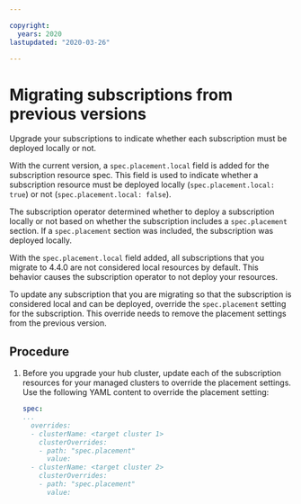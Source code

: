 ```yaml
---

copyright:
  years: 2020
lastupdated: "2020-03-26"

---
```


# Migrating subscriptions from previous versions <!-- Also please look at this section?-->

Upgrade your subscriptions to indicate whether each subscription must be deployed locally or not.

With the current version, a `spec.placement.local` field is added for the subscription resource spec. This field is used to indicate whether a subscription resource must be deployed locally (`spec.placement.local: true`) or not (`spec.placement.local: false`).

The subscription operator determined whether to deploy a subscription locally or not based on whether the subscription includes a `spec.placement` section. If a `spec.placement` section was included, the subscription was deployed locally.

With the `spec.placement.local` field added, all subscriptions that you migrate to 4.4.0 are not considered local resources by default. This behavior causes the subscription operator to not deploy your resources.

To update any subscription that you are migrating so that the subscription is considered local and can be deployed, override the `spec.placement` setting for the subscription. This override needs to remove the placement settings from the previous version.

## Procedure <!-- seems we do not have upgrade right now, please confirm-->

1. Before you upgrade your hub cluster, update each of the subscription resources for your managed clusters to override the placement settings. Use the following YAML content to override the placement setting:

   ```yaml
   spec:
   ...
     overrides:
     - clusterName: <target cluster 1>
       clusterOverrides:
       - path: "spec.placement"
         value:
     - clusterName: <target cluster 2>
       clusterOverrides:
       - path: "spec.placement"
         value:
   ```
